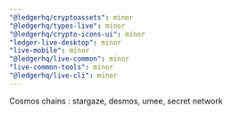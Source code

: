 ```yaml
---
"@ledgerhq/cryptoassets": minor
"@ledgerhq/types-live": minor
"@ledgerhq/crypto-icons-ui": minor
"ledger-live-desktop": minor
"live-mobile": minor
"@ledgerhq/live-common": minor
"live-common-tools": minor
"@ledgerhq/live-cli": minor
---
```


Cosmos chains : stargaze, desmos, umee, secret network
